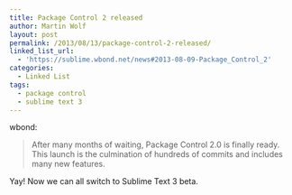 ```yaml
---
title: Package Control 2 released
author: Martin Wolf
layout: post
permalink: /2013/08/13/package-control-2-released/
linked_list_url:
  - 'https://sublime.wbond.net/news#2013-08-09-Package_Control_2'
categories:
  - Linked List
tags:
  - package control
  - sublime text 3
---
```

<p class="linked-list-quote-author">
  wbond:
</p>

> After many months of waiting, Package Control 2.0 is finally ready. This launch is the culmination of hundreds of commits and includes many new features.

Yay! Now we can all switch to Sublime Text 3 beta.